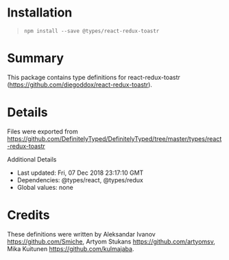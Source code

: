 # Installation
> `npm install --save @types/react-redux-toastr`

# Summary
This package contains type definitions for react-redux-toastr (https://github.com/diegoddox/react-redux-toastr).

# Details
Files were exported from https://github.com/DefinitelyTyped/DefinitelyTyped/tree/master/types/react-redux-toastr

Additional Details
 * Last updated: Fri, 07 Dec 2018 23:17:10 GMT
 * Dependencies: @types/react, @types/redux
 * Global values: none

# Credits
These definitions were written by Aleksandar Ivanov <https://github.com/Smiche>, Artyom Stukans <https://github.com/artyomsv>, Mika Kuitunen <https://github.com/kulmajaba>.
